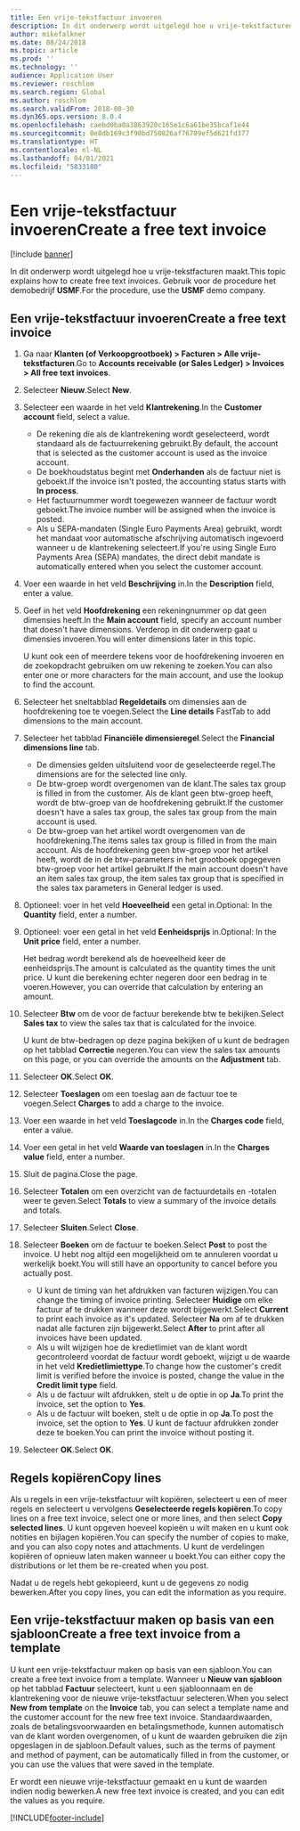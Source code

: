 ```yaml
---
title: Een vrije-tekstfactuur invoeren
description: In dit onderwerp wordt uitgelegd hoe u vrije-tekstfacturen maakt.
author: mikefalkner
ms.date: 08/24/2018
ms.topic: article
ms.prod: ''
ms.technology: ''
audience: Application User
ms.reviewer: roschlom
ms.search.region: Global
ms.author: roschlom
ms.search.validFrom: 2018-08-30
ms.dyn365.ops.version: 8.0.4
ms.openlocfilehash: caebd0ba0a3863920c165e1c6a61be35bcaf1e44
ms.sourcegitcommit: 0e8db169c3f90bd750826af76709ef5d621fd377
ms.translationtype: HT
ms.contentlocale: nl-NL
ms.lasthandoff: 04/01/2021
ms.locfileid: "5833180"
---
```

# <a name="create-a-free-text-invoice"></a><span data-ttu-id="42584-103">Een vrije-tekstfactuur invoeren</span><span class="sxs-lookup"><span data-stu-id="42584-103">Create a free text invoice</span></span>

[!include [banner](../includes/banner.md)]

<span data-ttu-id="42584-104">In dit onderwerp wordt uitgelegd hoe u vrije-tekstfacturen maakt.</span><span class="sxs-lookup"><span data-stu-id="42584-104">This topic explains how to create free text invoices.</span></span> <span data-ttu-id="42584-105">Gebruik voor de procedure het demobedrijf **USMF**.</span><span class="sxs-lookup"><span data-stu-id="42584-105">For the procedure, use the **USMF** demo company.</span></span>

## <a name="create-a-free-text-invoice"></a><span data-ttu-id="42584-106">Een vrije-tekstfactuur invoeren</span><span class="sxs-lookup"><span data-stu-id="42584-106">Create a free text invoice</span></span>

1. <span data-ttu-id="42584-107">Ga naar **Klanten (of Verkoopgrootboek) \> Facturen \> Alle vrije-tekstfacturen**.</span><span class="sxs-lookup"><span data-stu-id="42584-107">Go to **Accounts receivable (or Sales Ledger) \> Invoices \> All free text invoices**.</span></span>
2. <span data-ttu-id="42584-108">Selecteer **Nieuw**.</span><span class="sxs-lookup"><span data-stu-id="42584-108">Select **New**.</span></span>
3. <span data-ttu-id="42584-109">Selecteer een waarde in het veld **Klantrekening**.</span><span class="sxs-lookup"><span data-stu-id="42584-109">In the **Customer account** field, select a value.</span></span>

    * <span data-ttu-id="42584-110">De rekening die als de klantrekening wordt geselecteerd, wordt standaard als de factuurrekening gebruikt.</span><span class="sxs-lookup"><span data-stu-id="42584-110">By default, the account that is selected as the customer account is used as the invoice account.</span></span>
    * <span data-ttu-id="42584-111">De boekhoudstatus begint met **Onderhanden** als de factuur niet is geboekt.</span><span class="sxs-lookup"><span data-stu-id="42584-111">If the invoice isn't posted, the accounting status starts with **In process**.</span></span>
    * <span data-ttu-id="42584-112">Het factuurnummer wordt toegewezen wanneer de factuur wordt geboekt.</span><span class="sxs-lookup"><span data-stu-id="42584-112">The invoice number will be assigned when the invoice is posted.</span></span>
    * <span data-ttu-id="42584-113">Als u SEPA-mandaten (Single Euro Payments Area) gebruikt, wordt het mandaat voor automatische afschrijving automatisch ingevoerd wanneer u de klantrekening selecteert.</span><span class="sxs-lookup"><span data-stu-id="42584-113">If you're using Single Euro Payments Area (SEPA) mandates, the direct debit mandate is automatically entered when you select the customer account.</span></span>

4. <span data-ttu-id="42584-114">Voer een waarde in het veld **Beschrijving** in.</span><span class="sxs-lookup"><span data-stu-id="42584-114">In the **Description** field, enter a value.</span></span>
5. <span data-ttu-id="42584-115">Geef in het veld **Hoofdrekening** een rekeningnummer op dat geen dimensies heeft.</span><span class="sxs-lookup"><span data-stu-id="42584-115">In the **Main account** field, specify an account number that doesn't have dimensions.</span></span> <span data-ttu-id="42584-116">Verderop in dit onderwerp gaat u dimensies invoeren.</span><span class="sxs-lookup"><span data-stu-id="42584-116">You will enter dimensions later in this topic.</span></span>

    <span data-ttu-id="42584-117">U kunt ook een of meerdere tekens voor de hoofdrekening invoeren en de zoekopdracht gebruiken om uw rekening te zoeken.</span><span class="sxs-lookup"><span data-stu-id="42584-117">You can also enter one or more characters for the main account, and use the lookup to find the account.</span></span>

6. <span data-ttu-id="42584-118">Selecteer het sneltabblad **Regeldetails** om dimensies aan de hoofdrekening toe te voegen.</span><span class="sxs-lookup"><span data-stu-id="42584-118">Select the **Line details** FastTab to add dimensions to the main account.</span></span>
7. <span data-ttu-id="42584-119">Selecteer het tabblad **Financiële dimensieregel**.</span><span class="sxs-lookup"><span data-stu-id="42584-119">Select the **Financial dimensions line** tab.</span></span>

    * <span data-ttu-id="42584-120">De dimensies gelden uitsluitend voor de geselecteerde regel.</span><span class="sxs-lookup"><span data-stu-id="42584-120">The dimensions are for the selected line only.</span></span>
    * <span data-ttu-id="42584-121">De btw-groep wordt overgenomen van de klant.</span><span class="sxs-lookup"><span data-stu-id="42584-121">The sales tax group is filled in from the customer.</span></span> <span data-ttu-id="42584-122">Als de klant geen btw-groep heeft, wordt de btw-groep van de hoofdrekening gebruikt.</span><span class="sxs-lookup"><span data-stu-id="42584-122">If the customer doesn't have a sales tax group, the sales tax group from the main account is used.</span></span>
    * <span data-ttu-id="42584-123">De btw-groep van het artikel wordt overgenomen van de hoofdrekening.</span><span class="sxs-lookup"><span data-stu-id="42584-123">The items sales tax group is filled in from the main account.</span></span> <span data-ttu-id="42584-124">Als de hoofdrekening geen btw-groep voor het artikel heeft, wordt de in de btw-parameters in het grootboek opgegeven btw-groep voor het artikel gebruikt.</span><span class="sxs-lookup"><span data-stu-id="42584-124">If the main account doesn't have an item sales tax group, the item sales tax group that is specified in the sales tax parameters in General ledger is used.</span></span>

8. <span data-ttu-id="42584-125">Optioneel: voer in het veld **Hoeveelheid** een getal in.</span><span class="sxs-lookup"><span data-stu-id="42584-125">Optional: In the **Quantity** field, enter a number.</span></span>
9. <span data-ttu-id="42584-126">Optioneel: voer een getal in het veld **Eenheidsprijs** in.</span><span class="sxs-lookup"><span data-stu-id="42584-126">Optional: In the **Unit price** field, enter a number.</span></span>

    <span data-ttu-id="42584-127">Het bedrag wordt berekend als de hoeveelheid keer de eenheidsprijs.</span><span class="sxs-lookup"><span data-stu-id="42584-127">The amount is calculated as the quantity times the unit price.</span></span> <span data-ttu-id="42584-128">U kunt die berekening echter negeren door een bedrag in te voeren.</span><span class="sxs-lookup"><span data-stu-id="42584-128">However, you can override that calculation by entering an amount.</span></span>

10. <span data-ttu-id="42584-129">Selecteer **Btw** om de voor de factuur berekende btw te bekijken.</span><span class="sxs-lookup"><span data-stu-id="42584-129">Select **Sales tax** to view the sales tax that is calculated for the invoice.</span></span>

    <span data-ttu-id="42584-130">U kunt de btw-bedragen op deze pagina bekijken of u kunt de bedragen op het tabblad **Correctie** negeren.</span><span class="sxs-lookup"><span data-stu-id="42584-130">You can view the sales tax amounts on this page, or you can override the amounts on the **Adjustment** tab.</span></span>

11. <span data-ttu-id="42584-131">Selecteer **OK**.</span><span class="sxs-lookup"><span data-stu-id="42584-131">Select **OK**.</span></span>
12. <span data-ttu-id="42584-132">Selecteer **Toeslagen** om een toeslag aan de factuur toe te voegen.</span><span class="sxs-lookup"><span data-stu-id="42584-132">Select **Charges** to add a charge to the invoice.</span></span>
13. <span data-ttu-id="42584-133">Voer een waarde in het veld **Toeslagcode** in.</span><span class="sxs-lookup"><span data-stu-id="42584-133">In the **Charges code** field, enter a value.</span></span>
14. <span data-ttu-id="42584-134">Voer een getal in het veld **Waarde van toeslagen** in.</span><span class="sxs-lookup"><span data-stu-id="42584-134">In the **Charges value** field, enter a number.</span></span>
15. <span data-ttu-id="42584-135">Sluit de pagina.</span><span class="sxs-lookup"><span data-stu-id="42584-135">Close the page.</span></span>
16. <span data-ttu-id="42584-136">Selecteer **Totalen** om een overzicht van de factuurdetails en -totalen weer te geven.</span><span class="sxs-lookup"><span data-stu-id="42584-136">Select **Totals** to view a summary of the invoice details and totals.</span></span>
17. <span data-ttu-id="42584-137">Selecteer **Sluiten**.</span><span class="sxs-lookup"><span data-stu-id="42584-137">Select **Close**.</span></span>
18. <span data-ttu-id="42584-138">Selecteer **Boeken** om de factuur te boeken.</span><span class="sxs-lookup"><span data-stu-id="42584-138">Select **Post** to post the invoice.</span></span> <span data-ttu-id="42584-139">U hebt nog altijd een mogelijkheid om te annuleren voordat u werkelijk boekt.</span><span class="sxs-lookup"><span data-stu-id="42584-139">You will still have an opportunity to cancel before you actually post.</span></span>

    * <span data-ttu-id="42584-140">U kunt de timing van het afdrukken van facturen wijzigen.</span><span class="sxs-lookup"><span data-stu-id="42584-140">You can change the timing of invoice printing.</span></span> <span data-ttu-id="42584-141">Selecteer **Huidige** om elke factuur af te drukken wanneer deze wordt bijgewerkt.</span><span class="sxs-lookup"><span data-stu-id="42584-141">Select **Current** to print each invoice as it's updated.</span></span> <span data-ttu-id="42584-142">Selecteer **Na** om af te drukken nadat alle facturen zijn bijgewerkt.</span><span class="sxs-lookup"><span data-stu-id="42584-142">Select **After** to print after all invoices have been updated.</span></span>
    * <span data-ttu-id="42584-143">Als u wilt wijzigen hoe de kredietlimiet van de klant wordt gecontroleerd voordat de factuur wordt geboekt, wijzigt u de waarde in het veld **Kredietlimiettype**.</span><span class="sxs-lookup"><span data-stu-id="42584-143">To change how the customer's credit limit is verified before the invoice is posted, change the value in the **Credit limit type** field.</span></span>
    * <span data-ttu-id="42584-144">Als u de factuur wilt afdrukken, stelt u de optie in op **Ja**.</span><span class="sxs-lookup"><span data-stu-id="42584-144">To print the invoice, set the option to **Yes**.</span></span>
    * <span data-ttu-id="42584-145">Als u de factuur wilt boeken, stelt u de optie in op **Ja**.</span><span class="sxs-lookup"><span data-stu-id="42584-145">To post the invoice, set the option to **Yes**.</span></span> <span data-ttu-id="42584-146">U kunt de factuur afdrukken zonder deze te boeken.</span><span class="sxs-lookup"><span data-stu-id="42584-146">You can print the invoice without posting it.</span></span>

19. <span data-ttu-id="42584-147">Selecteer **OK**.</span><span class="sxs-lookup"><span data-stu-id="42584-147">Select **OK**.</span></span>

## <a name="copy-lines"></a><span data-ttu-id="42584-148">Regels kopiëren</span><span class="sxs-lookup"><span data-stu-id="42584-148">Copy lines</span></span>
<span data-ttu-id="42584-149">Als u regels in een vrije-tekstfactuur wilt kopiëren, selecteert u een of meer regels en selecteert u vervolgens **Geselecteerde regels kopiëren**.</span><span class="sxs-lookup"><span data-stu-id="42584-149">To copy lines on a free text invoice, select one or more lines, and then select **Copy selected lines**.</span></span> <span data-ttu-id="42584-150">U kunt opgeven hoeveel kopieën u wilt maken en u kunt ook notities en bijlagen kopiëren.</span><span class="sxs-lookup"><span data-stu-id="42584-150">You can specify the number of copies to make, and you can also copy notes and attachments.</span></span> <span data-ttu-id="42584-151">U kunt de verdelingen kopiëren of opnieuw laten maken wanneer u boekt.</span><span class="sxs-lookup"><span data-stu-id="42584-151">You can either copy the distributions or let them be re-created when you post.</span></span>

<span data-ttu-id="42584-152">Nadat u de regels hebt gekopieerd, kunt u de gegevens zo nodig bewerken.</span><span class="sxs-lookup"><span data-stu-id="42584-152">After you copy lines, you can edit the information as you require.</span></span>

## <a name="create-a-free-text-invoice-from-a-template"></a><span data-ttu-id="42584-153">Een vrije-tekstfactuur maken op basis van een sjabloon</span><span class="sxs-lookup"><span data-stu-id="42584-153">Create a free text invoice from a template</span></span>
<span data-ttu-id="42584-154">U kunt een vrije-tekstfactuur maken op basis van een sjabloon.</span><span class="sxs-lookup"><span data-stu-id="42584-154">You can create a free text invoice from a template.</span></span> <span data-ttu-id="42584-155">Wanneer u **Nieuw van sjabloon** op het tabblad **Factuur** selecteert, kunt u een sjabloonnaam en de klantrekening voor de nieuwe vrije-tekstfactuur selecteren.</span><span class="sxs-lookup"><span data-stu-id="42584-155">When you select **New from template** on the **Invoice** tab, you can select a template name and the customer account for the new free text invoice.</span></span> <span data-ttu-id="42584-156">Standaardwaarden, zoals de betalingsvoorwaarden en betalingsmethode, kunnen automatisch van de klant worden overgenomen, of u kunt de waarden gebruiken die zijn opgeslagen in de sjabloon.</span><span class="sxs-lookup"><span data-stu-id="42584-156">Default values, such as the terms of payment and method of payment, can be automatically filled in from the customer, or you can use the values that were saved in the template.</span></span>

<span data-ttu-id="42584-157">Er wordt een nieuwe vrije-tekstfactuur gemaakt en u kunt de waarden indien nodig bewerken.</span><span class="sxs-lookup"><span data-stu-id="42584-157">A new free text invoice is created, and you can edit the values as you require.</span></span>


[!INCLUDE[footer-include](../../includes/footer-banner.md)]